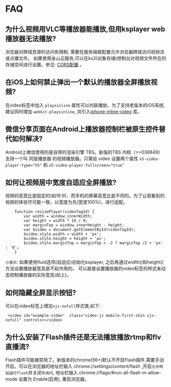 # FAQ

## 为什么视频用VLC等播放器能播放,但用ksplayer web播放器无法播放?

浏览器对跨域资源的访问有限制, 需要在服务端做配置允许浏览器跨域访问视频流或点播文件。
如果使用金山云服务,可以在ks3(对象存储)控制台对视频文件所在的存储空间进行设置。参见: 
[CORS配置](https://docs.ksyun.com/read/latest/30/_book/service/cors.html) 。

## 在iOS上如何禁止弹出一个默认的播放器全屏播放视频?

在video标签中加入 `playsinline` 属性可以内联播放。为了支持老版本的iOS系统,建议同时增加 `webkit-playsinline`,
并引入[iphone-inline-video](https://github.com/bfred-it/iphone-inline-video) 库。

## 微信分享页面在Android上播放器控制栏被原生控件替代如何解决?

Android上微信使用的是自带的渲染引擎 TBS。新版的TBS 内核（>=036849）
支持一个叫 同层播放器 的视频播放器。只需给 video 设置两个属性 `x5-video-player-type="h5"`
和 `x5-video-player-fullscreen="true"`

## 如何让视频居中宽度自适应全屏播放?

视频的高宽比是固定的(如16:9)，而手机的屏幕高宽比是不同的。为了让观看到的视频的体验尽可能一致，以宽度为先(宽度100%)，进行适配。
        
        function resizePlayer(videoTagId) {
            var width = window.innerWidth;  
            var height = width * 16 / 9;
            var marginTop = window.innerHeight - height;
            var $video = document.getElementById(videoTagId);
            $video.style.width = width + 'px';
            $video.style.height = height + 'px';
            $video.style.marginTop = marginTop < -2 ? marginTop /2 + 'px' : '0';
        }

`小提示`: 如果使用fluid选项(自适应)初始化ksplayer, 之后再通过width()和height()方法设置播放器宽高是不起作用的。
可以直接设置播放器的video标签的样式来动态控制播放器的实际宽高(如上)。

## 如何隐藏全屏显示按钮?

可以在video标签上增加`vjs-nofull`样式类,如下:

```
 <video id="example-video"  class="video-js mobile-first-skin vjs-nofull" controls></video>
```

## 为什么安装了Flash插件还是无法播放播放rtmp和flv直播流?

Flash插件可能被禁用了。新版本的chrome(56+)默认不开启Flash插件,需要手动开启。可以在浏览器的地址栏输入
chrome://settings/content/flash ,开启`允许网站运行flash`并关闭`先询问`, 地址栏输入 chrome://flags/#run-all-flash-in-allow-mode 设置为
Enable(启用), 重启浏览器。